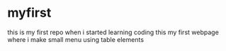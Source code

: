 # myfirst
this is my first repo when i started learning coding this my first webpage where i make small menu using table elements
